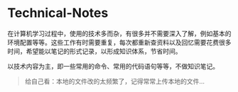 # Technical-Notes

在计算机学习过程中，使用的技术多而杂，有很多并不需要深入了解，例如基本的环境配置等等。这些工作有时需要重复，每次都重新查资料以及回忆需要花费很多时间，希望能以笔记的形式记录，以形成知识体系，节省时间。

以技术内容为主，即一些常用的命令、常用的代码语句等等，不做知识笔记。

> 给自己看：本地的文件改的太频繁了，记得常常上传本地的文件...
